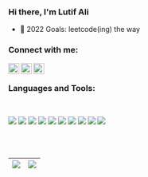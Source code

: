 
### Hi there, I'm Lutif Ali


- 🥅 2022 Goals: leetcode(ing) the way


### Connect with me:
[<img align="left" alt="Facebook" width="22px" src="https://cdn.iconscout.com/icon/free/png-256/facebook-social-media-fb-logo-square-44659.png" />][facebook]
[<img align="left" alt="LinkedIn" width="22px" src="https://cdn.jsdelivr.net/npm/simple-icons@v3/icons/linkedin.svg" />][linkedin]
[<img align="left" alt="devto"  height="22px" src="https://res.cloudinary.com/practicaldev/image/fetch/s--R9qwOwpC--/c_limit%2Cf_auto%2Cfl_progressive%2Cq_auto%2Cw_880/https://thepracticaldev.s3.amazonaws.com/i/78hs31fax49uwy6kbxyw.png" />][devTo]

<br />

### Languages and Tools:
<br />

<!--
<img align="left" alt="JavaScript" width="36px" src="https://raw.githubusercontent.com/github/explore/80688e429a7d4ef2fca1e82350fe8e3517d3494d/topics/javascript/javascript.png" />
<img align="left" alt="TypeScript" width="36px" src="https://raw.githubusercontent.com/github/explore/80688e429a7d4ef2fca1e82350fe8e3517d3494d/topics/typescript/typescript.png" />
<img align="left" alt="React" width="36px" src="https://raw.githubusercontent.com/github/explore/80688e429a7d4ef2fca1e82350fe8e3517d3494d/topics/react/react.png" />
<img align="left" alt="React nativ" width="52px" src="https://hackernoon.com/hn-images/1*ub1DguhAtkCLvhUGuVGr6w.png" />
<img align="left" alt="Vuejs" width="36px" src="https://raw.githubusercontent.com/github/explore/80688e429a7d4ef2fca1e82350fe8e3517d3494d/topics/vue/vue.png" />
<img align="left" alt="Node.js" width="36px" height="34px" src="https://raw.githubusercontent.com/github/explore/80688e429a7d4ef2fca1e82350fe8e3517d3494d/topics/nodejs/nodejs.png" />
<img align="left" alt="mongodb" width="36px" height="34px" src="https://raw.githubusercontent.com/github/explore/80688e429a7d4ef2fca1e82350fe8e3517d3494d/topics/mongodb/mongodb.png" />
<img align="left" alt="POSTGRES" width="36px" src="https://raw.githubusercontent.com/github/explore/80688e429a7d4ef2fca1e82350fe8e3517d3494d/topics/postgresql/postgresql.png" />
<img align="left" alt="Nest" width="36px" src="https://raw.githubusercontent.com/github/explore/e65ef46ef3e7bc457c93622f6a89fe8d3fd131d5/topics/graphql/graphql.png" />
<img align="left" alt="amplify" width="36px" src="https://dfdmyvckxgqn5.cloudfront.net/images/aws-amplify-466-0881e0b2c1678df1e9ffbe13fd3e9638.png" />

 -->

<p>
  <img src="https://img.shields.io/badge/-TypeScript-007ACC?style=flat-square&logo=typescript&logoColor=white" />
  <img src="https://img.shields.io/badge/-JavaScript-black?style=flat-square&logo=javascript" />
  <img src="https://img.shields.io/badge/-Node.js-black?style=flat-square&logo=Node.js" />
  <img src="https://img.shields.io/badge/-React-black?style=flat-square&logo=react" />
  <img src="https://img.shields.io/badge/-React%20Native-black?style=flat-square&logo=react" />
  <img src="https://img.shields.io/badge/-GraphQL-E10098?style=flat-square&logo=graphql" />
  <img src="https://img.shields.io/badge/-Jest-383637?style=flat-square&logo=jest&logoColor=C21325" />
  <img src="https://img.shields.io/badge/-Git-black?style=flat-square&logo=git" />
  <img src="https://img.shields.io/badge/-macOS-131313?style=flat-square&logo=apple" />
  <img src="https://img.shields.io/badge/-VS%20Code-007ACC?style=flat-square&logo=visual-studio-code" />
  </p>
<br />


<!-- [![Top Langs](https://github-readme-stats.vercel.app/api/top-langs/?username=Lutif&hide=BatchFile)](https://github.com/Lutif?tab=repositories)
 -->

<br />

<img src="https://github-readme-stats.vercel.app/api?username=lutif&&show_icons=true&count_private=true&theme=vue-dark"/>|<img src="https://github-readme-streak-stats.herokuapp.com/?user=lutif&theme=vue-dark&private=true"/>|
|---|---|


[facebook]: https://www.facebook.com/lutif
[linkedin]: https://www.linkedin.com/in/lutifmandhro/
[devTo]: https://dev.to/lutif
